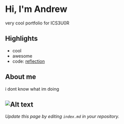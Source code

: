 # Hi, I'm Andrew
very cool portfolio for ICS3U0R

## Highlights
- cool
- awesome
- code: [reflection](./posts/first_reflection.md)

## About me
i dont know what im doing

![Alt text](./assets/my-screenshot.png)
---
*Update this page by editing `index.md` in your repository.*
